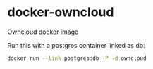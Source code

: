 docker-owncloud
===============

Owncloud docker image

Run this with a postgres container linked as db:

```bash
docker run --link postgres:db -P -d owncloud
```
